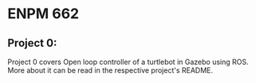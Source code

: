 # ENPM 662

## Project 0:

Project 0 covers Open loop controller of a turtlebot in Gazebo using ROS. More about it can be read in the respective project's README. 

